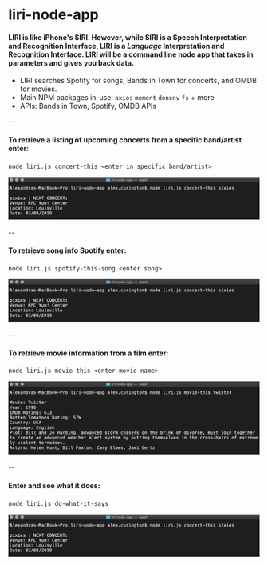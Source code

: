 # liri-node-app

####  LIRI is like iPhone's SIRI. However, while SIRI is a Speech Interpretation and Recognition Interface, LIRI is a _Language_ Interpretation and Recognition Interface. LIRI will be a command line node app that takes in parameters and gives you back data.

* LIRI searches Spotify for songs, Bands in Town for concerts, and OMDB for movies.
* Main NPM packages in-use: `axios` `moment` `donenv` `fs` + more
* APIs: Bands in Town, Spotify, OMDB APIs

--

#### To retrieve a listing of upcoming concerts from a specific band/artist enter:
```
node liri.js concert-this <enter in specific band/artist>
```
![Alt Text](https://raw.githubusercontent.com/alxcur/liri-node-app/master/imgs/concert-this.jpg)

--

#### To retrieve song info Spotify enter:
```
node liri.js spotify-this-song <enter song>
```
![Alt Text](https://raw.githubusercontent.com/alxcur/liri-node-app/master/imgs/concert-this.jpg)

--

#### To retrieve movie information from a film enter:
```
node liri.js movie-this <enter movie name>
```
![Alt Text](https://raw.githubusercontent.com/alxcur/liri-node-app/master/imgs/movie-this.jpg)

--

#### Enter and see what it does:
```
node liri.js do-what-it-says
```
![Alt Text](https://raw.githubusercontent.com/alxcur/liri-node-app/master/imgs/concert-this.jpg)


